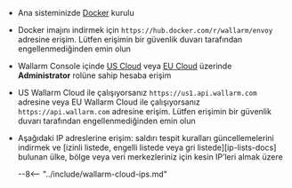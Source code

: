 * Ana sisteminizde [Docker](https://docs.docker.com/engine/install/) kurulu
* Docker imajını indirmek için `https://hub.docker.com/r/wallarm/envoy` adresine erişim. Lütfen erişimin bir güvenlik duvarı tarafından engellenmediğinden emin olun
* Wallarm Console içinde [US Cloud](https://us1.my.wallarm.com/) veya [EU Cloud](https://my.wallarm.com/) üzerinde **Administrator** rolüne sahip hesaba erişim
* US Wallarm Cloud ile çalışıyorsanız `https://us1.api.wallarm.com` adresine veya EU Wallarm Cloud ile çalışıyorsanız `https://api.wallarm.com` adresine erişim. Lütfen erişimin bir güvenlik duvarı tarafından engellenmediğinden emin olun
* Aşağıdaki IP adreslerine erişim: saldırı tespit kuralları güncellemelerini indirmek ve [izinli listede, engelli listede veya gri listede][ip-lists-docs] bulunan ülke, bölge veya veri merkezleriniz için kesin IP’leri almak üzere

    --8<-- "../include/wallarm-cloud-ips.md"